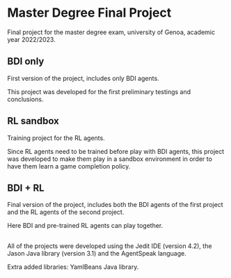 # Master Degree Final Project
Final project for the master degree exam, university of Genoa, academic year 2022/2023.

## BDI only
First version of the project, includes only BDI agents.

This project was developed for the first preliminary testings and conclusions.

## RL sandbox
Training project for the RL agents.

Since RL agents need to be trained before play with BDI agents, this project was developed to make them play in a sandbox environment in order to have them learn a game completion policy.

## BDI + RL
Final version of the project, includes both the BDI agents of the first project and the RL agents of the second project.

Here BDI and pre-trained RL agents can play together.

##
All of the projects were developed using the Jedit IDE (version 4.2), the Jason Java library (version 3.1) and the AgentSpeak language.

Extra added libraries: YamlBeans Java library.
